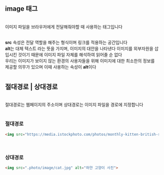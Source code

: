 ## image 태그
<br/>
이미지 파일을 브라우저에게 전달해줘야할 때 사용하는 태그입니다<br/><br/>

**src** 속성은 전달 역할을 해주는 형식이며 링크를 적용하는 공간입니다<br/>
**alt**는 대체 텍스트 라는 뜻을 가지며, 이미지의 대안을 나타낸다 이미지를 외부자원을 삽입시킨 것이기 때문에 이미지 파일 자체를 해석하여 읽어줄 순 없다<br/>
우리는 이미지가 보이지 않는 환경의 사용자들을 위해 이미지에 대한 최소한의 정보를 제공할 의무가 있으며 이때 사용하는 속성이 **alt**이다<br/>

#
## 절대경로 | 상대경로
<br/>
절대경로는 웹페이지의 주소이며 상대경로는 이미지 파일을 경로에 지정합니다<br/><br/>

### 절대경로

```html
<img src="https://media.istockphoto.com/photos/monthly-kitten-british-shorthair-isolated-on-white-background-picture-id689835428" alt="하얀 고양이 사진">
```
<br/>

### 상대경로

```html
<img src=".photo/image/cat.jpg" alt="하얀 고양이 사진">
```